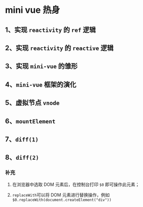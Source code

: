 # mini vue 热身

## 1、实现 `reactivity` 的 `ref` 逻辑

## 2、实现 `reactivity` 的 `reactive` 逻辑

## 3、实现 `mini-vue` 的雏形

## 4、`mini-vue` 框架的演化

## 5、虚拟节点 `vnode`

## 6、`mountElement`

## 7、`diff(1)`

## 8、`diff(2)`

### 补充

1. 在浏览器中选取 DOM 元素后，在控制台打印 `$0` 即可操作此元素；

2. `replaceWith`可以将 DOM 元素进行替换操作，例如 `$0.replaceWith(document.createElement("div"))`
